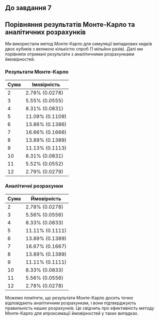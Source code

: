 ## До завдання 7

## Порівняння результатів Монте-Карло та аналітичних розрахунків

Ми використали метод Монте-Карло для симуляції випадкових кидків двох кубиків з великою кількістю спроб (1 мільйон разів). Далі ми порівняли отримані результати з аналітичними розрахунками ймовірностей.

### Результати Монте-Карло

Сума  | Імовірність
----- | ------------
2     | 2.78% (0.0278)
3     | 5.55% (0.0555)
4     | 8.31% (0.0831)
5     | 11.09% (0.1109)
6     | 13.86% (0.1386)
7     | 16.66% (0.1666)
8     | 13.89% (0.1389)
9     | 11.13% (0.1113)
10    | 8.31% (0.0831)
11    | 5.52% (0.0552)
12    | 2.79% (0.0279)

### Аналітичні розрахунки

Сума  | Ймовірність
----- | ------------
2     | 2.78% (0.0278)
3     | 5.56% (0.0556)
4     | 8.33% (0.0833)
5     | 11.11% (0.1111)
6     | 13.89% (0.1389)
7     | 16.67% (0.1667)
8     | 13.89% (0.1389)
9     | 11.11% (0.1111)
10    | 8.33% (0.0833)
11    | 5.56% (0.0556)
12    | 2.78% (0.0278)

Можемо помітити, що результати Монте-Карло досить точно відповідають аналітичним розрахункам, і вони підтверджують правильність наших розрахунків. Це свідчить про ефективність методу Монте-Карло для апроксимації ймовірностей у таких випадках.
